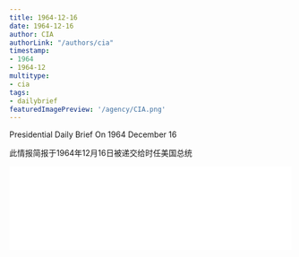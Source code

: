 ```yaml
---
title: 1964-12-16
date: 1964-12-16
author: CIA 
authorLink: "/authors/cia"
timestamp: 
- 1964
- 1964-12
multitype: 
- cia
tags: 
- dailybrief
featuredImagePreview: '/agency/CIA.png'
---
```



Presidential Daily Brief On 1964 December 16

此情报简报于1964年12月16日被递交给时任美国总统

<!--more-->





<div id="over" style="width:100%; overflow:hidden"> <iframe id="sFrame" name="sFrame" frameborder="no" border="0"  allowfullscreen marginwidth="0" scrolling="no" src = " /CIA/1964-12-16.html "  style = " position:absulute; width: 806px; top: 300;" > </iframe> </div>